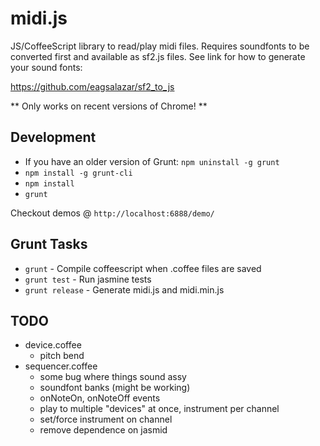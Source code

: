 midi.js
=======
JS/CoffeeScript library to read/play midi files.  Requires soundfonts to be converted
first and available as sf2.js files.  See link for how to generate your sound fonts:

https://github.com/eagsalazar/sf2_to_js

** Only works on recent versions of Chrome! **

Development
-----------

- If you have an older version of Grunt: `npm uninstall -g grunt`
- `npm install -g grunt-cli`
- `npm install`
- `grunt`

Checkout demos @ `http://localhost:6888/demo/`

Grunt Tasks
-----------

- `grunt` - Compile coffeescript when .coffee files are saved
- `grunt test` - Run jasmine tests
- `grunt release` - Generate midi.js and midi.min.js

TODO
-----------

- device.coffee
  - pitch bend
- sequencer.coffee
  - some bug where things sound assy
  - soundfont banks (might be working)
  - onNoteOn, onNoteOff events
  - play to multiple "devices" at once, instrument per channel
  - set/force instrument on channel
  - remove dependence on jasmid

